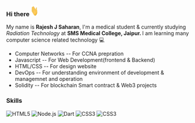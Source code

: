 ### Hi there <img src="https://github.com/Rajeshsaharan/rajeshsaharan/blob/bb3d2844d3dad1944420cf3c589611a6d766640f/wave.gif" width="20px" height ="30px">

My name is <b>Rajesh J Saharan</b>, I'm a medical student & currently studying <i>Radiation Technology</i> at <b>SMS Medical College, Jaipur. </b>
I am learning many computer science related technology 💻
<ul>
  <li>Computer Networks -- For CCNA prepration</li>
  <li>Javascript -- For Web Development(frontend & Backend)</li>
  <li>HTML/CSS  -- For design website</li>
  <li> DevOps -- For understanding environment of development & managemnet and operation</li>
  <li>Solidity -- For blockchain Smart contract & Web3 projects</li>
 </ul>


### Skills 
<img src="https://img.shields.io/badge/html5-%23e34f26.svg?logo=html5&logoColor=white&style=for-the-badge" alt="HTML5" />
<img src="https://img.shields.io/badge/node.js-%2343853d.svg?logo=node.js&logoColor=white&style=for-the-badge" alt="Node.js" />
<img src="https://img.shields.io/badge/dart-%230175c2.svg?logo=dart&logoColor=white&style=for-the-badge" alt="Dart" />
<img src="https://img.shields.io/badge/css3-%231572b6.svg?logo=css3&logoColor=white&style=for-the-badge" alt="CSS3" />
<img src="https://img.shields.io/badge/css3-%231572b6.svg?logo=css3&logoColor=white&style=for-the-badge" alt="CSS3" />
